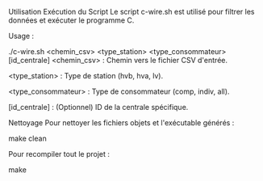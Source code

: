 Utilisation
Exécution du Script
Le script c-wire.sh est utilisé pour filtrer les données et exécuter le programme C.

Usage :


./c-wire.sh <chemin_csv> <type_station> <type_consommateur> [id_centrale]
<chemin_csv> : Chemin vers le fichier CSV d'entrée.

<type_station> : Type de station (hvb, hva, lv).

<type_consommateur> : Type de consommateur (comp, indiv, all).

[id_centrale] : (Optionnel) ID de la centrale spécifique.

Nettoyage
Pour nettoyer les fichiers objets et l'exécutable générés :

make clean

Pour recompiler tout le projet :

make 
